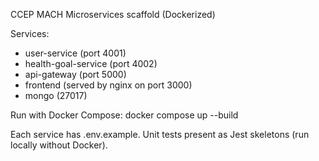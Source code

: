 CCEP MACH Microservices scaffold (Dockerized)

Services:
- user-service (port 4001)
- health-goal-service (port 4002)
- api-gateway (port 5000)
- frontend (served by nginx on port 3000)
- mongo (27017)

Run with Docker Compose:
  docker compose up --build

Each service has .env.example. Unit tests present as Jest skeletons (run locally without Docker).


